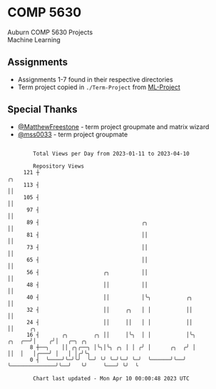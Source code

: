 # COMP 5630
Auburn COMP 5630 Projects  
Machine Learning

## Assignments
- Assignments 1-7 found in their respective directories
- Term project copied in `./Term-Project` from [ML-Project](https://github.com/wumphlett/ML-Project)

## Special Thanks
- [@MatthewFreestone](https://github.com/MatthewFreestone) - term project groupmate and matrix wizard
- [@mss0033](https://github.com/mss0033) - term project groupmate

```

        Total Views per Day from 2023-01-11 to 2023-04-10

        Repository Views
     121 ┼                                                                      ╭╮
     113 ┤                                                                      ││
     105 ┤                                                                      ││
      97 ┤                                                                      ││
      89 ┤                                ╭╮                                    ││
      81 ┤                                ││                                    ││
      73 ┤                                ││                                    ││
      65 ┤                                ││                                    ││
      56 ┤                    ╭╮          ││                                    ││
      48 ┤                    ││          ││                                    ││
      40 ┤                    ││          │╰╮           ╭╮                      ││
      32 ┤                    ││     ╭╮   │ │           ││                      ││
      24 ┤                    ││     ││   │ │           ││                      ││     ╭╮
      16 ┤       ╭╮        ╭╮ ││     │╰╮  │ │           │╰╮              ╭╮  ╭──╯│    ╭╯│   ╭─╮ ╭╮
       8 ┼──╮    ││ ╭╮╭──╮ │╰╮│╰╮ ╭╮ │ │ ╭╯ │      ╭╮  ╭╯ │              ││  │   │╭───╯ │   │ │╭╯╰╮
       0 ┤  ╰────╯╰─╯╰╯  ╰─╯ ╰╯ ╰─╯╰─╯ ╰─╯  ╰──────╯╰──╯  ╰──────────────╯╰──╯   ╰╯     ╰───╯ ╰╯  ╰

        Chart last updated - Mon Apr 10 00:00:48 2023 UTC
        
```
